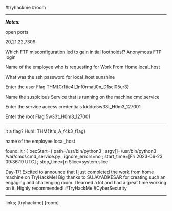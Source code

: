 #tryhackme #room

---
***Notes:***

open ports

20,21,22,7309



Which FTP misconfiguration led to gain initial footholds!?
Anonymous FTP login


Name of the employee who is requesting for Work From Home
local_host

What was the ssh password for local_host
sunshine

Enter the user Flag
THM{Cr1tic4l_1nf0rmati0n_D1scl05ur3}

Name the suspicious Service that is running on the machine
cmd.service

Enter the service access credentials
kiddo:5w33t_H0m3_127001

Enter the root Flag
5w33t_H0m3_127001

---

it a flag? 
Huh!! THM{1t's_A_f4k3_f1ag}

name of the employee 
local_host



found_it :-)
xecStart={ path=/usr/bin/python3 ; argv[]=/usr/bin/python3 /var/cmd/.cmd_service.py ; ignore_errors=no ; start_time=[Fri 2023-06-23 09:36:19 UTC] ; stop_time=[n
Slice=system.slice


Day-17! Excited to announce that I just completed the work from home machine on TryHackMe! Big thanks to SUJAYADKESAR for creating such an engaging and challenging room. I learned a lot and had a great time working on it. Highly recommended! #TryHackMe #CyberSecurity



---
links;
[tryhackme] [room]
